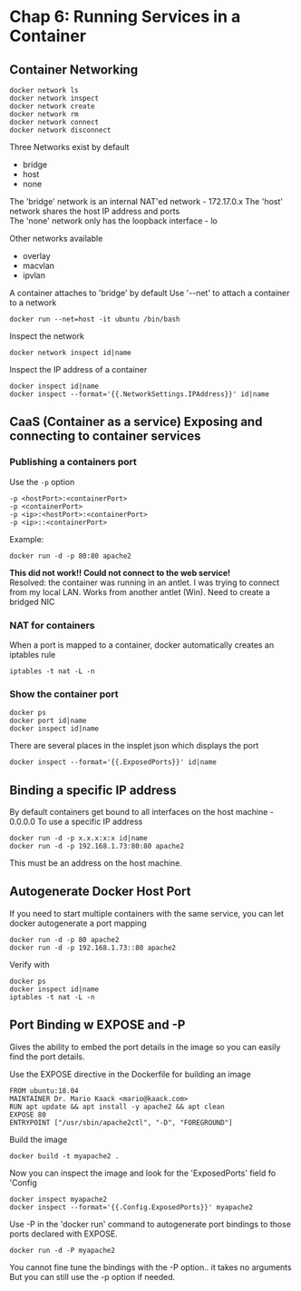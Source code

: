 # Chap 6: Running Services in a Container

## Container Networking
    docker network ls  
    docker network inspect  
    docker network create  
    docker network rm  
    docker network connect  
    docker network disconnect  

Three Networks exist by default
- bridge
- host
- none

The 'bridge' network is an internal NAT'ed network - 172.17.0.x
The 'host' network shares the host IP address and ports  
The 'none' network only has the loopback interface - lo

Other networks available

- overlay
- macvlan
- ipvlan

A container attaches to 'bridge' by default
Use '--net' to attach a container to a network 

    docker run --net=host -it ubuntu /bin/bash

Inspect the network

    docker network inspect id|name

Inspect the IP address of a container

    docker inspect id|name
    docker inspect --format='{{.NetworkSettings.IPAddress}}' id|name

## CaaS (Container as a service) Exposing and connecting to container services

### Publishing a containers port
Use the `-p` option

    -p <hostPort>:<containerPort>
    -p <containerPort>
    -p <ip>:<hostPort>:<containerPort>
    -p <ip>::<containerPort>

Example:

    docker run -d -p 80:80 apache2

__This did not work!! Could not connect to the web service!__  
Resolved: the container was running in an antlet. I was trying to connect from
my local LAN. Works from another antlet (Win). 
Need to create a bridged NIC

### NAT for containers
When a port is mapped to a container, docker automatically creates an iptables rule

    iptables -t nat -L -n

### Show the container port

    docker ps
    docker port id|name
    docker inspect id|name

There are several places in the insplet json which displays the port

    docker inspect --format='{{.ExposedPorts}}' id|name

## Binding a specific IP address
By default containers get bound to all interfaces on the host machine - 0.0.0.0
To use a specific IP address

    docker run -d -p x.x.x:x:x id|name
    docker run -d -p 192.168.1.73:80:80 apache2

This must be an address on the host machine. 

## Autogenerate Docker Host Port
If you need to start multiple containers with the same service, you can let docker
autogenerate a port mapping

    docker run -d -p 80 apache2
    docker run -d -p 192.168.1.73::80 apache2

Verify with

    docker ps
    docker inspect id|name
    iptables -t nat -L -n

## Port Binding w EXPOSE and -P
Gives the ability to embed the port details in the image so you can easily find
the port details.

Use the EXPOSE directive in the Dockerfile for building an image

    FROM ubuntu:18.04
    MAINTAINER Dr. Mario Kaack <mario@kaack.com>
    RUN apt update && apt install -y apache2 && apt clean
    EXPOSE 80
    ENTRYPOINT ["/usr/sbin/apache2ctl", "-D", "FOREGROUND"]

Build the image

    docker build -t myapache2 .

Now you can inspect the image and look for the 'ExposedPorts' field fo 'Config

    docker inspect myapache2
    docker inspect --format='{{.Config.ExposedPorts}}' myapache2

Use -P in the 'docker run' command to autogenerate port bindings to those ports
declared with EXPOSE.

    docker run -d -P myapache2

You cannot fine tune the bindings with the -P option.. it takes no arguments
But you can still use the -p option if needed.

